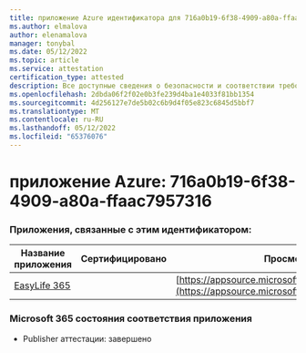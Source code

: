 ```yaml
---
title: приложение Azure идентификатора для 716a0b19-6f38-4909-a80a-ffaac7957316
ms.author: elmalova
author: elenamalova
manager: tonybal
ms.date: 05/12/2022
ms.topic: article
ms.service: attestation
certification_type: attested
description: Все доступные сведения о безопасности и соответствии требованиям для 716a0b19-6f38-4909-a80a-ffaac7957316.
ms.openlocfilehash: 2dbda06f2f02e0b3fe239d4ba1e4033f81bb1354
ms.sourcegitcommit: 4d256127e7de5b02c6b9d4f05e823c6845d5bbf7
ms.translationtype: MT
ms.contentlocale: ru-RU
ms.lasthandoff: 05/12/2022
ms.locfileid: "65376076"
---
```

# <a name="azure-app-id-716a0b19-6f38-4909-a80a-ffaac7957316"></a>приложение Azure: 716a0b19-6f38-4909-a80a-ffaac7957316


### <a name="apps-associated-with-this-id"></a>Приложения, связанные с этим идентификатором:
| **Название приложения** | **Сертифицировано** | **Просмотр в AppSource** |
|--------------|---------------|-----------------------|
| [EasyLife 365](../forward/WA200003697.md) |  | [https://appsource.microsoft.com/product/office/WA200003697](https://appsource.microsoft.com/product/office/WA200003697) |

### <a name="microsoft-365-app-compliance-status"></a>Microsoft 365 состояния соответствия приложения
- Publisher аттестации: завершено
